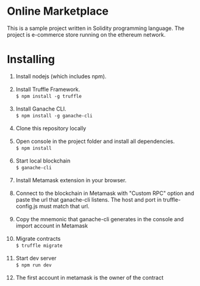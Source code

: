 # Online Marketplace

This is a sample project written in Solidity programming language. The project is e-commerce store running on the ethereum network.

# Installing
<ol>
  <li>Install nodejs (which includes npm).</li>
  <br>
  <li>Install Truffle Framework.<br><code>$ npm install -g truffle</code></li>
  <br>
  <li>Install Ganache CLI.<br><code>$ npm install -g ganache-cli</code></li>
  <br>
  <li>Clone this repository locally</li>
  <br>
  <li>Open console in the project folder and install all dependencies.<br><code>$ npm install</code></li>
  <br>
  <li>Start local blockchain <br><code>$ ganache-cli</code></li>
  <br>
  <li>Install Metamask extension in your browser.</li>
  <br>
  <li>Connect to the blockchain in Metamask with "Custom RPC" option and paste the url that ganache-cli listens. The host and port in truffle-config.js must match that url.</li>
  <br>
  <li>Copy the mnemonic that ganache-cli generates in the console and import account in Metamask</li>
  <br>
  <li>Migrate contracts <br><code>$ truffle migrate</code></li>
  <br>
  <li>Start dev server <br><code>$ npm run dev</code></li>
  <br>
  <li>The first account in metamask is the owner of the contract</li>
</ol>
